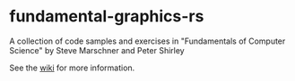 # fundamental-graphics-rs
A collection of code samples and exercises in "Fundamentals of Computer Science" by Steve Marschner and Peter Shirley

See the [wiki](https://github.com/akatechis/fundamental-graphics-rs/wiki) for more information.
